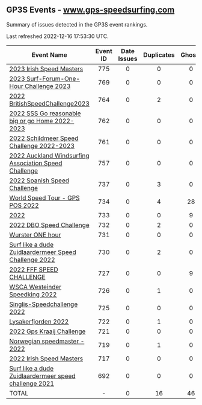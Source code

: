 ## GP3S Events - www.gps-speedsurfing.com

Summary of issues detected in the GP3S event rankings.

Last refreshed 2022-12-16 17:53:30 UTC.

| Event Name | Event ID | Date Issues | Duplicates | Ghosts | Missing | Incorrect | Actions |
| ---------- | :------: | :---------: | :--------: | :----: | :-----: | :-------: | :-----: |
| [2023 Irish Speed Masters](775.md) | 775 | 0 | 0 | 0 | 0 | 0 | 0 |
| [2023 Surf-Forum-One-Hour Challenge 2023](769.md) | 769 | 0 | 0 | 0 | 0 | 0 | 0 |
| [2022 BritishSpeedChallenge2023](764.md) | 764 | 0 | 2 | 0 | 0 | 1 | 2 |
| [2022 SSS Go reasonable big or go Home 2022-2023](762.md) | 762 | 0 | 0 | 0 | 0 | 6 | 2 |
| [2022 Schildmeer Speed Challenge 2022-2023](761.md) | 761 | 0 | 0 | 0 | 0 | 1 | 1 |
| [2022 Auckland Windsurfing Association Speed Challenge](757.md) | 757 | 0 | 0 | 0 | 3 | 0 | 1 |
| [2022 Spanish Speed Challenge](737.md) | 737 | 0 | 3 | 0 | 0 | 2 | 5 |
| [World Speed Tour - GPS POS 2022 ](734.md) | 734 | 0 | 4 | 28 | 2 | 4 | 6 |
| [2022 ](733.md) | 733 | 0 | 0 | 9 | 0 | 0 | 1 |
| [2022 DBO Speed Challenge](732.md) | 732 | 0 | 2 | 0 | 0 | 3 | 3 |
| [Wurster ONE hour](731.md) | 731 | 0 | 0 | 0 | 0 | 0 | 0 |
| [Surf like a dude Zuidlaardermeer Speed Challenge 2022](730.md) | 730 | 0 | 2 | 0 | 0 | 2 | 3 |
| [2022 FFF SPEED CHALLENGE](727.md) | 727 | 0 | 0 | 9 | 0 | 0 | 1 |
| [WSCA Westeinder Speedking 2022](726.md) | 726 | 0 | 1 | 0 | 0 | 1 | 2 |
| [Singlis-Speedchallenge 2022](725.md) | 725 | 0 | 0 | 0 | 0 | 0 | 0 |
| [Lysakerfjorden 2022](722.md) | 722 | 0 | 1 | 0 | 0 | 0 | 1 |
| [2022 Gps Kraaij Challenge](721.md) | 721 | 0 | 0 | 0 | 0 | 9 | 1 |
| [Norwegian speedmaster - 2022](719.md) | 719 | 0 | 1 | 0 | 0 | 0 | 1 |
| [2022 Irish Speed Masters](717.md) | 717 | 0 | 0 | 0 | 0 | 0 | 0 |
| [Surf like a dude Zuidlaardermeer speed challenge 2021](692.md) | 692 | 0 | 0 | 0 | 0 | 0 | 0 |
| TOTAL | - | 0 | 16 | 46 | 5 | 29 | 30 |
